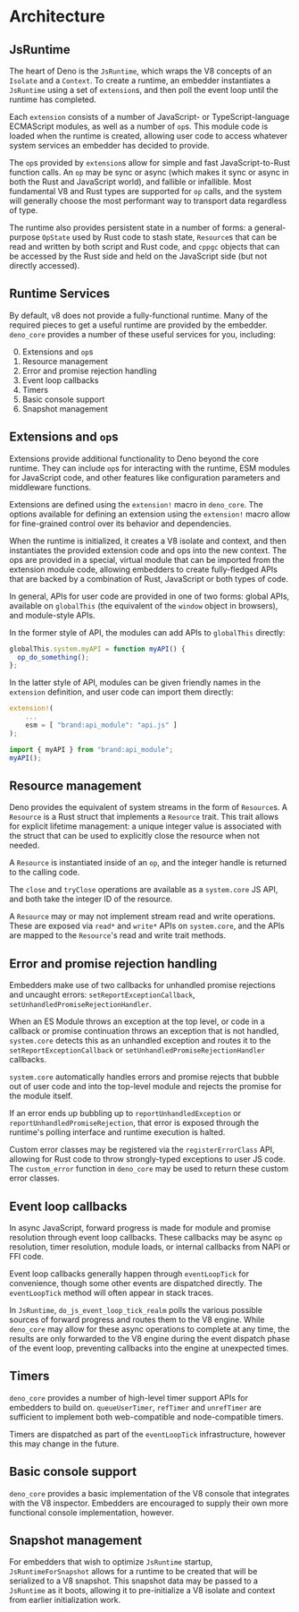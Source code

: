 # Architecture

## JsRuntime

The heart of Deno is the `JsRuntime`, which wraps the V8 concepts of an
`Isolate` and a `Context`. To create a runtime, an embedder instantiates a
`JsRuntime` using a set of `extension`s, and then poll the event loop until the
runtime has completed.

Each `extension` consists of a number of JavaScript- or TypeScript-language
ECMAScript modules, as well as a number of `op`s. This module code is loaded
when the runtime is created, allowing user code to access whatever system
services an embedder has decided to provide.

The `op`s provided by `extension`s allow for simple and fast JavaScript-to-Rust
function calls. An `op` may be sync or async (which makes it sync or async in
both the Rust and JavaScript world), and fallible or infallible. Most
fundamental V8 and Rust types are supported for `op` calls, and the system will
generally choose the most performant way to transport data regardless of type.

The runtime also provides persistent state in a number of forms: a
general-purpose `OpState` used by Rust code to stash state, `Resource`s that can
be read and written by both script and Rust code, and `cppgc` objects that can
be accessed by the Rust side and held on the JavaScript side (but not directly
accessed).

## Runtime Services

By default, v8 does not provide a fully-functional runtime. Many of the required
pieces to get a useful runtime are provided by the embedder. `deno_core`
provides a number of these useful services for you, including:

0. Extensions and `op`s
1. Resource management
2. Error and promise rejection handling
3. Event loop callbacks
4. Timers
5. Basic console support
6. Snapshot management

## Extensions and `op`s

Extensions provide additional functionality to Deno beyond the core runtime.
They can include `op`s for interacting with the runtime, ESM modules for
JavaScript code, and other features like configuration parameters and middleware
functions.

Extensions are defined using the `extension!` macro in `deno_core`. The options
available for defining an extension using the `extension!` macro allow for
fine-grained control over its behavior and dependencies.

When the runtime is initialized, it creates a V8 isolate and context, and then
instantiates the provided extension code and ops into the new context. The ops
are provided in a special, virtual module that can be imported from the
extension module code, allowing embedders to create fully-fledged APIs that are
backed by a combination of Rust, JavaScript or both types of code.

In general, APIs for user code are provided in one of two forms: global APIs,
available on `globalThis` (the equivalent of the `window` object in browsers),
and module-style APIs.

In the former style of API, the modules can add APIs to `globalThis` directly:

```ts
globalThis.system.myAPI = function myAPI() {
  op_do_something();
};
```

In the latter style of API, modules can be given friendly names in the
`extension` definition, and user code can import them directly:

```rust
extension!(
    ...
    esm = [ "brand:api_module": "api.js" ]
);
```

```ts
import { myAPI } from "brand:api_module";
myAPI();
```

## Resource management

Deno provides the equivalent of system streams in the form of `Resource`s. A
`Resource` is a Rust struct that implements a `Resource` trait. This trait
allows for explicit lifetime management: a unique integer value is associated
with the struct that can be used to explicitly close the resource when not
needed.

A `Resource` is instantiated inside of an `op`, and the integer handle is
returned to the calling code.

The `close` and `tryClose` operations are available as a `system.core` JS API, and
both take the integer ID of the resource.

A `Resource` may or may not implement stream read and write operations. These
are exposed via `read*` and `write*` APIs on `system.core`, and the APIs are
mapped to the `Resource`'s read and write trait methods.

## Error and promise rejection handling

Embedders make use of two callbacks for unhandled promise rejections and
uncaught errors: `setReportExceptionCallback`,
`setUnhandledPromiseRejectionHandler`.

When an ES Module throws an exception at the top level, or code in a callback or
promise continuation throws an exception that is not handled, `system.core`
detects this as an unhandled exception and routes it to the
`setReportExceptionCallback` or `setUnhandledPromiseRejectionHandler` callbacks.

`system.core` automatically handles errors and promise rejects that bubble out of
user code and into the top-level module and rejects the promise for the module
itself.

If an error ends up bubbling up to `reportUnhandledException` or
`reportUnhandledPromiseRejection`, that error is exposed through the runtime's
polling interface and runtime execution is halted.

Custom error classes may be registered via the `registerErrorClass` API,
allowing for Rust code to throw strongly-typed exceptions to user JS code. The
`custom_error` function in `deno_core` may be used to return these custom error
classes.

## Event loop callbacks

In async JavaScript, forward progress is made for module and promise resolution
through event loop callbacks. These callbacks may be async `op` resolution,
timer resolution, module loads, or internal callbacks from NAPI or FFI code.

Event loop callbacks generally happen through `eventLoopTick` for convenience,
though some other events are dispatched directly. The `eventLoopTick` method
will often appear in stack traces.

In `JsRuntime`, `do_js_event_loop_tick_realm` polls the various possible sources
of forward progress and routes them to the V8 engine. While `deno_core` may
allow for these async operations to complete at any time, the results are only
forwarded to the V8 engine during the event dispatch phase of the event loop,
preventing callbacks into the engine at unexpected times.

## Timers

`deno_core` provides a number of high-level timer support APIs for embedders to
build on. `queueUserTimer`, `refTimer` and `unrefTimer` are sufficient to
implement both web-compatible and node-compatible timers.

Timers are dispatched as part of the `eventLoopTick` infrastructure, however
this may change in the future.

## Basic console support

`deno_core` provides a basic implementation of the V8 console that integrates
with the V8 inspector. Embedders are encouraged to supply their own more
functional console implementation, however.

## Snapshot management

For embedders that wish to optimize `JsRuntime` startup, `JsRuntimeForSnapshot`
allows for a runtime to be created that will be serialized to a V8 snapshot.
This snapshot data may be passed to a `JsRuntime` as it boots, allowing it to
pre-initialize a V8 isolate and context from earlier initialization work.
